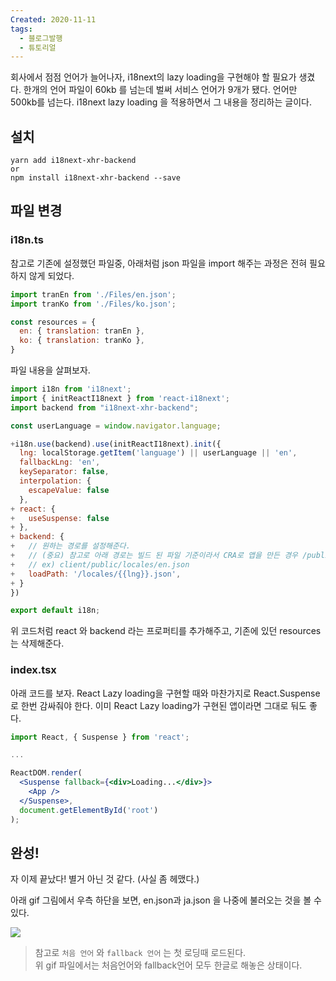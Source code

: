 ```yaml
---
Created: 2020-11-11
tags:
  - 블로그발행
  - 튜토리얼
---
```

회사에서 점점 언어가 늘어나자, i18next의 lazy loading을 구현해야 할 필요가 생겼다. 한개의 언어 파일이 60kb 를 넘는데 벌써 서비스 언어가 9개가 됐다. 언어만 500kb를 넘는다. i18next lazy loading 을 적용하면서 그 내용을 정리하는 글이다.

## 설치

```null
yarn add i18next-xhr-backend
or
npm install i18next-xhr-backend --save
```

## 파일 변경

### i18n.ts

참고로 기존에 설정했던 파일중, 아래처럼 json 파일을 import 해주는 과정은 전혀 필요하지 않게 되었다.

```jsx
import tranEn from './Files/en.json';
import tranKo from './Files/ko.json';

const resources = {
  en: { translation: tranEn },
  ko: { translation: tranKo },
}
```

파일 내용을 살펴보자.

```jsx
import i18n from 'i18next';
import { initReactI18next } from 'react-i18next';
import backend from "i18next-xhr-backend";

const userLanguage = window.navigator.language;

+i18n.use(backend).use(initReactI18next).init({
  lng: localStorage.getItem('language') || userLanguage || 'en',
  fallbackLng: 'en',
  keySeparator: false,
  interpolation: {
    escapeValue: false
  },
+ react: {
+   useSuspense: false
+ },
+ backend: {
+   // 원하는 경로를 설정해준다. 
+   // (중요) 참고로 아래 경로는 빌드 된 파일 기준이라서 CRA로 앱을 만든 경우 /public 폴더 안에 넣어줘야 한다.
+   // ex) client/public/locales/en.json
+   loadPath: '/locales/{{lng}}.json',
+ }
})

export default i18n;
```

위 코드처럼 react 와 backend 라는 프로퍼티를 추가해주고, 기존에 있던 resources 는 삭제해준다.

### index.tsx

아래 코드를 보자. React Lazy loading을 구현할 때와 마찬가지로 React.Suspense 로 한번 감싸줘야 한다. 이미 React Lazy loading가 구현된 앱이라면 그대로 둬도 좋다.

```jsx
import React, { Suspense } from 'react';

...

ReactDOM.render(
  <Suspense fallback={<div>Loading...</div>}>
    <App />
  </Suspense>,
  document.getElementById('root')
);
```

## 완성!

자 이제 끝났다! 별거 아닌 것 같다. (사실 좀 헤맸다.)

아래 gif 그림에서 우측 하단을 보면, en.json과 ja.json 을 나중에 불러오는 것을 볼 수 있다.

![](https://velog.velcdn.com/images%2Fjohnyworld%2Fpost%2Face4d62c-158f-4976-a317-a0d3bae01f17%2FScreen%20Recording%202020-11-11%20at%2022.16.41.gif)

> 참고로 `처음 언어` 와 `fallback 언어` 는 첫 로딩때 로드된다.  
> 위 gif 파일에서는 처음언어와 fallback언어 모두 한글로 해놓은 상태이다.